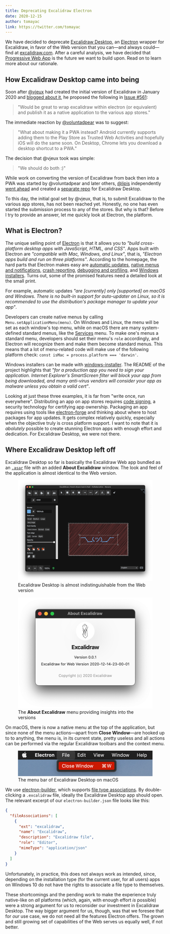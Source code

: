 ```yaml
---
title: Deprecating Excalidraw Electron
date: 2020-12-15
author: tomayac
link: https://twitter.com/tomayac
---
```


We have decided to deprecate [Excalidraw Desktop](https://github.com/excalidraw/excalidraw-desktop),
an [Electron](https://www.electronjs.org/) wrapper for Excalidraw, in favor of the Web version
that you can—and always could—find at [excalidraw.com](https://excalidraw.com/).
After a careful analysis, we have decided that [Progressive Web App](https://web.dev/pwa/) is the
future we want to build upon.
Read on to learn more about our rationale.

<!-- end -->

## How Excalidraw Desktop came into being

Soon after [@vjeux](https://twitter.com/vjeux) had created the initial version of Excalidraw in
January 2020 and [blogged about it](reflections-on-excalidraw/), he proposed the following in
[Issue #561](https://github.com/excalidraw/excalidraw/issues/561#issue-555138343):

> "Would be great to wrap excalidraw within electron (or equivalent) and publish it as a native
> application to the various app stores."

The immediate reaction by [@voluntadpear](https://github.com/voluntadpear) was to suggest:

> "What about making it a PWA instead? Android currently supports adding them to the Play Store as
> Trusted Web Activities and hopefully iOS will do the same soon.
> On Desktop, Chrome lets you download a desktop shortcut to a PWA."

The decision that @vjeux took was simple:

> "We should do both :)"

While work on converting the version of Excalidraw from back then into a PWA was started by
@voluntadpear and later others, [@lipis](https://github.com/lipis) independently
[went ahead](https://github.com/excalidraw/excalidraw/issues/561#issuecomment-579573783) and created
a [separate repo](https://github.com/excalidraw/excalidraw-desktop) for Excalidraw Desktop.

To this day, the initial goal set by @vjeux, that is, to submit Excalidraw to the various app stores, has not been
reached yet. Honestly, no one has even started the submission process to any of the stores.
But why is that? Before I try to provide an answer, let me quickly look at Electron, the platform.

## What is Electron?

The unique selling point of [Electron](https://www.electronjs.org/) is that it allows you to
_"build cross-platform desktop apps with JavaScript, HTML, and CSS"_. Apps built with Electron are _"compatible with Mac, Windows, and Linux"_, that is, _"Electron apps build and run on three platforms"_.
According to the homepage, the hard parts that Electron makes easy are [automatic updates](https://www.electronjs.org/docs/api/auto-updater), [native menus and notifications](https://www.electronjs.org/docs/api/menu), [crash reporting](https://www.electronjs.org/docs/api/crash-reporter), [debugging and profiling](https://www.electronjs.org/docs/api/content-tracing), and [Windows installers](https://www.electronjs.org/docs/api/auto-updater#windows). Turns out, some of the promised features need a detailed look at the small print.

For example, automatic updates _"are [currently] only [supported] on macOS and Windows. There is no built-in support for auto-updater on Linux, so it is recommended to use the distribution's package manager to update your app"_.

Developers can create native menus by calling `Menu.setApplicationMenu(menu)`.
On Windows and Linux, the menu will be set as each window's top menu, while on macOS there are many system-defined standard menus, like the [Services](https://developer.apple.com/documentation/appkit/nsapplication/1428608-servicesmenu?language=objc) menu.
To make one's menus a standard menu, developers should set their menu's `role` accordingly, and Electron will recognize them and make them become standard menus. This means that a lot of menu-related code will make use of the following platform check: `const isMac = process.platform === 'darwin'`.

Windows installers can be made with [windows-installer](https://github.com/electron/windows-installer).
The README of the project highlights that _"for a production app you need to sign your application. Internet Explorer's SmartScreen filter will block your app from being downloaded, and many anti-virus vendors will consider your app as malware unless you obtain a valid cert"_.

Looking at just these three examples, it is far from "write once, run everywhere". Distributing an app on app stores requires [code signing](https://www.electronjs.org/docs/tutorial/code-signing), a security technology for certifying app ownership.
Packaging an app requires using tools like [electron-forge](https://github.com/electron-userland/electron-forge)
and thinking about where to host packages for app updates.
It gets complex relatively quickly, especially when the objective truly is cross platform support.
I want to note that it is _abolutely_ possible to create stunning Electron apps with enough effort and dedication.
For Excalidraw Desktop, we were not there.

## Where Excalidraw Desktop left off

Excalidraw Desktop so far is basically the Excalidraw Web app bundled as an [`.asar`](https://github.com/electron/asar)
file with an added **About Excalidraw** window.
The look and feel of the application is almost identical to the Web version.

<figure>
  <img src="excalidraw-desktop.png" alt="The Excalidraw Desktop application running in an Electron wrapper.">
  <figcaption>Excalidraw Desktop is almost indistinguishable from the Web version</figcaption>
</figure>

<figure>
  <img src="about-excalidraw.png" alt="The Excalidraw Desktop 'About' window displaying the version of the Electron wrapper and the Web app.">
  <figcaption>The <strong>About Excalidraw</strong> menu providing insights into the versions</figcaption>
</figure>

On macOS, there is now a native menu at the top of the application, but since none of the menu actions—apart from **Close Window**—are hooked up to to anything, the menu is, in its current state, pretty useless and all actions can be performed via the regular Excalidraw toolbars and the context menu.

<figure>
  <img src="menu.png" alt="The Excalidraw Desktop menu bar on macOS with the 'File', 'Close Window' menu item selected.">
  <figcaption>The menu bar of Excalidraw Desktop on macOS</figcaption>
</figure>

We use [electron-builder](https://github.com/electron-userland/electron-builder), which supports
[file type associations](https://www.electron.build/configuration/configuration#PlatformSpecificBuildOptions-fileAssociations).
By double-clicking a `.excalidraw` file, ideally the Excalidraw Desktop app should open.
The relevant excerpt of our `electron-builder.json` file looks like this:

```json
{
  "fileAssociations": [
    {
      "ext": "excalidraw",
      "name": "Excalidraw",
      "description": "Excalidraw file",
      "role": "Editor",
      "mimeType": "application/json"
    }
  ]
}
```

Unfortunately, in practice, this does not always work as intended, since, depending on the installation type (for the current user, for all users) apps on Windows&nbsp;10 do not have the rights to associate a file type to themselves.

These shortcomings and the pending work to make the experience truly native-like on _all_ platforms (which, again, with enough effort _is_ possible) were a strong argument for us to reconsider our investment in Excalidraw Desktop.
The way bigger argument for us, though, was that we foresee that for _our_ use case, we do not need all the features Electron offers.
The grown and still growing set of capabilities of the Web serves us equally well, if not better.
